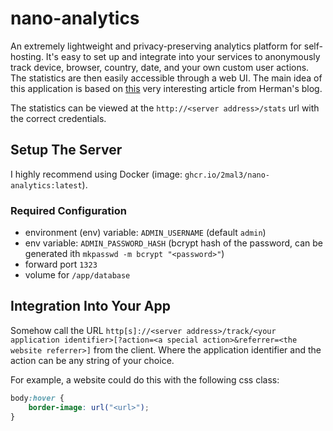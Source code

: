# nano-analytics

An extremely lightweight and privacy-preserving analytics platform for self-hosting. It's easy to set up and integrate into your services to anonymously track device, browser, country, date, and your own custom user actions. The statistics are then easily accessible through a web UI.
The main idea of this application is based on [this](https://herman.bearblog.dev/how-bear-does-analytics-with-css/) very interesting article from Herman's blog.

The statistics can be viewed at the `http://<server address>/stats` url with the correct credentials.

## Setup The Server

I highly recommend using Docker (image: `ghcr.io/2mal3/nano-analytics:latest`).

### Required Configuration

- environment (env) variable: `ADMIN_USERNAME` (default `admin`)
- env variable: `ADMIN_PASSWORD_HASH` (bcrypt hash of the password, can be generated ith `mkpasswd -m bcrypt "<password>"`)
- forward port `1323`
- volume for `/app/database`

## Integration Into Your App

Somehow call the URL `http[s]://<server address>/track/<your application identifier>[?action=<a special action>&referrer=<the website referrer>]` from the client. Where the application identifier and the action can be any string of your choice.

For example, a website could do this with the following css class:

```css
body:hover {
    border-image: url("<url>");
}
```
